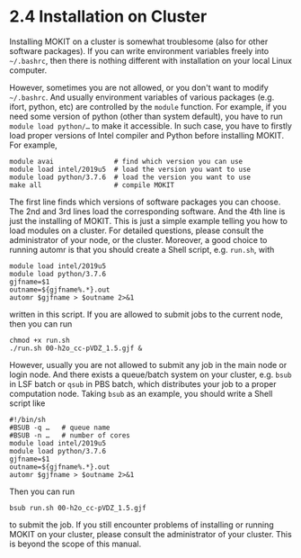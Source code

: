 # 2.4 Installation on Cluster
Installing MOKIT on a cluster is somewhat troublesome (also for other software
packages). If you can write environment variables freely into `~/.bashrc`, then
there is nothing different with installation on your local Linux computer.  

However, sometimes you are not allowed, or you don't want to modify `~/.bashrc`. And usually
environment variables of various packages (e.g. ifort, python, etc) are controlled
by the `module` function. For example, if you need some version of python (other
than system default), you have to run `module load python/…` to make it accessible.
In such case, you have to firstly load proper versions of Intel compiler and Python
before installing MOKIT. For example,
```
module avai               # find which version you can use
module load intel/2019u5  # load the version you want to use
module load python/3.7.6  # load the version you want to use
make all                  # compile MOKIT
```
The first line finds which versions of software packages you can choose. The 2nd
and 3rd lines load the corresponding software. And the 4th line is just the installing
of MOKIT. This is just a simple example telling you how to load modules on a cluster.
For detailed questions, please consult the administrator of your node, or the cluster.
Moreover, a good choice to running automr is that you should create a Shell script,
e.g. `run.sh`, with
```
module load intel/2019u5
module load python/3.7.6
gjfname=$1
outname=${gjfname%.*}.out
automr $gjfname > $outname 2>&1
```
written in this script. If you are allowed to submit jobs to the current node,
then you can run
```
chmod +x run.sh
./run.sh 00-h2o_cc-pVDZ_1.5.gjf &
```
However, usually you are not allowed to submit any job in the main node or login
node. And there exists a queue/batch system on your cluster, e.g. `bsub` in LSF
batch or `qsub` in PBS batch, which distributes your job to a proper computation
node. Taking `bsub` as an example, you should write a Shell script like
```
#!/bin/sh
#BSUB -q …   # queue name
#BSUB -n …   # number of cores
module load intel/2019u5
module load python/3.7.6
gjfname=$1
outname=${gjfname%.*}.out
automr $gjfname > $outname 2>&1
```
Then you can run
```
bsub run.sh 00-h2o_cc-pVDZ_1.5.gjf
```
to submit the job. If you still encounter problems of installing or running MOKIT
on your cluster, please consult the administrator of your cluster. This is beyond
the scope of this manual.

